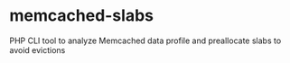 # memcached-slabs
PHP CLI tool to analyze Memcached data profile and preallocate slabs to avoid evictions
